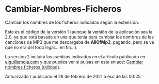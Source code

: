 # Cambiar-Nombres-Ficheros
 Cambiar los nombres de los ficheros indicados según la extensión.
 
 Este es el código de la versión 1 (aunque la versión de la aplicación sea la 2.0, ya que está basada en una que tenía para cambiar los nombres de las canciones de MP3 que me descargaba de **AllOfMp3**, pagando, pero se ve que no era del todo legal... en fin...).
 
 La versión 2 incluirá los cambios indicados en el artículo publicado en [elguillemola.com](https://elguillemola.com) y que puedes ver si pulsas en este enlace: [Cambiar nombres ficheros (utilidad)](https://www.elguillemola.com/2021/02/cambiar-nombres-ficheros-utilidad/).
 
 Actualizado / publicado el 28 de febrero de 2021 a eso de las 00:25.  
 
 
